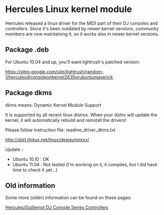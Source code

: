 # Hercules Linux kernel module

Hercules released a linux driver for the MIDI part of their DJ consoles
and controllers. Since it's been outdated by newer kernel versions,
community members are now maintaining it, so it works also in newer
kernel versions.

## Package .deb

For Ubuntu 10.04 and up, you'll want lightrush's patched version:

<https://sites.google.com/site/lightrush/random-1/herculesdjconsoleonkernel2635orubuntumaverick>.

## Package dkms

dkms means: Dynamic Kernel Module Support

It is supported by all recent linux distros. When your distro will
update the kernel, it will automatically rebuild and reinstall the
drivers\!

Please follow instruction file: readme\_driver\_dkms.txt

<http://slist.lilotux.net/linux/deejay/mixxx/>

Update :

  - Ubuntu 10.10 : OK
  - Ubuntu 11.04 : Not tested (I'm working on it, it compiles, but I did
    have time to check it yet...)

## Old information

Some more (older) information can be found on these pages:

[Hercules/Guillemot DJ Console Series Controllers](hercules)

[](hercules_pc_dj_console)
